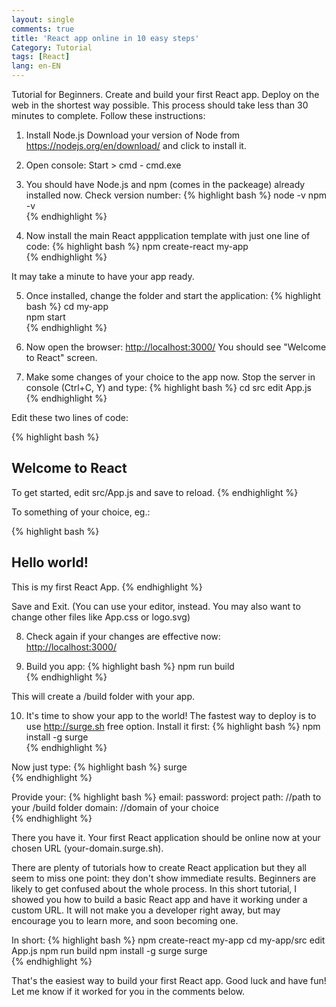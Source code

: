 ```yaml
---
layout: single
comments: true
title: 'React app online in 10 easy steps'
Category: Tutorial
tags: [React]
lang: en-EN
---
```

Tutorial for Beginners. Create and build your first React app. Deploy on the web in the shortest way possible. This process should take less than 30 minutes to complete. Follow these instructions:

1. Install Node.js 
Download your version of Node from <https://nodejs.org/en/download/> and click to install it.

2. Open console: Start > cmd - cmd.exe

3. You should have Node.js and npm (comes in the packeage) already installed now. Check version number:
{% highlight bash %}
node -v
npm -v    
{% endhighlight %}

4. Now install the main React appplication template with just one line of code:
{% highlight bash %}
npm create-react my-app    
{% endhighlight %}

It may take a minute to have your app ready.

5. Once installed, change the folder and start the application:
{% highlight bash %}
cd my-app    
npm start    
{% endhighlight %}

6. Now open the browser: 
    <http://localhost:3000/>
You should see "Welcome to React" screen.

7. Make some changes of your choice to the app now. Stop the server in console (Ctrl+C, Y) and type:
{% highlight bash %}
cd src
edit App.js    
{% endhighlight %}

Edit these two lines of code:

{% highlight bash %}
<h2>Welcome to React</h2>
To get started, edit src/App.js and save to reload.        
{% endhighlight %}

To something of your choice, eg.:

{% highlight bash %}
<h2>Hello world!</h2>
This is my first React App.         
{% endhighlight %}

Save and Exit. 
(You can use your editor, instead. You may also want to change other files like App.css or logo.svg)

8. Check again if your changes are effective now:    
<http://localhost:3000/>

9. Build you app:
{% highlight bash %}
npm run build    
{% endhighlight %}

This will create a /build folder with your app.

10. It's time to show your app to the world! The fastest way to deploy is to use <http://surge.sh> free option. Install it first:
{% highlight bash %}
npm install -g surge    
{% endhighlight %}

Now just type:
{% highlight bash %}
surge    
{% endhighlight %}

Provide your:
{% highlight bash %}
email:
password:
project path:  //path to your /build folder
domain:  //domain of your choice    
{% endhighlight %}

There you have it. Your first React application should be online now at your chosen URL (your-domain.surge.sh).

There are plenty of tutorials how to create React application but they all seem to miss one point: they don't show immediate results. Beginners are likely to get confused about the whole process. In this short tutorial, I showed you how to build a basic React app and have it working under a custom URL. It will not make you a developer right away, but may encourage you to learn more, and soon becoming one.

In short:
    {% highlight bash %}
    npm create-react my-app
    cd my-app/src
    edit App.js
    npm run build
    npm install -g surge
    surge    
    {% endhighlight %}

That's the easiest way to build your first React app. Good luck and have fun! 
Let me know if it worked for you in the comments below.
